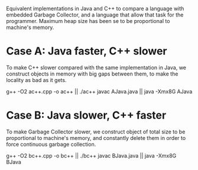 Equivalent implementations in Java and C++ to compare a language with embedded Garbage Collector, and a language that allow that task for the programmer. 
Maximum heap size has been se to be proportional to machine's memory. 

# Case A: Java faster, C++ slower
To make C++ slower compared with the same implementation in Java, we construct objects in memory with big gaps between them, to make the locality as bad as it gets. 

g++ -O2 ac++.cpp -o ac++ || ./ac++
javac AJava.java || java -Xmx8G AJava 

# Case B: Java slower, C++ faster
To make Garbage Collector slower, we construct object of total size to be proportional to machine's memory, and constantly delete them in order to force continuous garbage collection. 

g++ -O2 bc++.cpp -o bc++ || ./bc++
javac BJava.java || java -Xmx8G BJava

